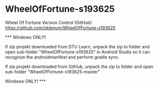 # WheelOfFortune-s193625

Wheel Of Fortune Version Control (GitHub)
https://github.com/oklenum/WheelOfFortune-s193625


*** Windows ONLY!

If zip projekt downloaded from DTU Learn, unpack the zip to folder and open sub-folder "WheelOfFortune-s193625" in Android Studio so it can recognize the androidmanifest and perform gradle sync.

If zip projekt downloaded from GitHub, unpack the zip to folder and open sub-folder "WheelOfFortune-s193625-master"

Windows ONLY! ***
